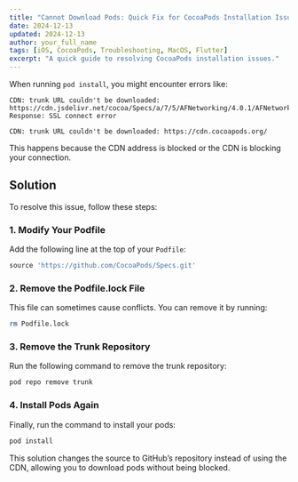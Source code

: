 ```yaml
---
title: "Cannot Download Pods: Quick Fix for CocoaPods Installation Issues"
date: 2024-12-13
updated: 2024-12-13
author: your_full_name
tags: [iOS, CocoaPods, Troubleshooting, MacOS, Flutter]
excerpt: "A quick guide to resolving CocoaPods installation issues."
---
```


When running `pod install`, you might encounter errors like:

```
CDN: trunk URL couldn't be downloaded: https://cdn.jsdelivr.net/cocoa/Specs/a/7/5/AFNetworking/4.0.1/AFNetworking.podspec.json Response: SSL connect error

CDN: trunk URL couldn't be downloaded: https://cdn.cocoapods.org/
```

This happens because the CDN address is blocked or the CDN is blocking your connection.

## Solution

To resolve this issue, follow these steps:

### 1. Modify Your Podfile  
Add the following line at the top of your `Podfile`:

```ruby
source 'https://github.com/CocoaPods/Specs.git'
```

### 2. Remove the Podfile.lock File  
This file can sometimes cause conflicts. You can remove it by running:

```bash
rm Podfile.lock
```

### 3. Remove the Trunk Repository  
Run the following command to remove the trunk repository:

```bash
pod repo remove trunk
```

### 4. Install Pods Again  
Finally, run the command to install your pods:

```bash
pod install
```

This solution changes the source to GitHub’s repository instead of using the CDN, allowing you to download pods without being blocked. 